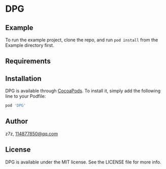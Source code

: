# DPG

<!--
[![CI Status](https://img.shields.io/travis/z7z/DPG.svg?style=flat)](https://travis-ci.org/z7z/DPG)
[![Version](https://img.shields.io/cocoapods/v/DPG.svg?style=flat)](https://cocoapods.org/pods/DPG)
[![License](https://img.shields.io/cocoapods/l/DPG.svg?style=flat)](https://cocoapods.org/pods/DPG)
[![Platform](https://img.shields.io/cocoapods/p/DPG.svg?style=flat)](https://cocoapods.org/pods/DPG)
-->

## Example

To run the example project, clone the repo, and run `pod install` from the Example directory first.

## Requirements

## Installation

DPG is available through [CocoaPods](https://cocoapods.org). To install
it, simply add the following line to your Podfile:

```ruby
pod 'DPG'
```

## Author

z7z, 114877850@qq.com

## License

DPG is available under the MIT license. See the LICENSE file for more info.
